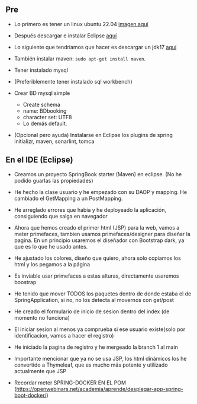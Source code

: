 ## Pre

- Lo primero es tener un linux ubuntu 22.04 [imagen aquí](https://ubuntu.com/download/desktop)

- Después descargar e instalar Eclipse [aquí](https://www.eclipse.org/downloads/)

- Lo siguiente que tendriamos que hacer es descargar un jdk17 [aquí](https://download.oracle.com/java/17/latest/jdk-17_linux-aarch64_bin.tar.gz)

- También instalar maven: `sudo apt-get install maven`.

- Tener instalado mysql

- (Preferiblemente tener instalado sql workbench) 

- Crear BD mysql simple
  - Create schema
  - name: BDbooking
  - character set: UTF8
  - Lo demás default.
  
- (Opcional pero ayuda) Instalarse en Eclipse los plugins de spring initializr, maven, sonarlint, tomca
## En el IDE (Eclipse)

- Creamos un proyecto SpringBook starter (Maven) en eclipse. (No he podido guarlas las propiedades)

- He hecho la clase usuario y he empezado con su DAOP y mapping. He cambiado el GetMapping a un PostMapping.

- He arreglado errores que habia y he deployeado la aplicación, consiguiendo que salga en navegador

- Ahora que hemos creado el primer html (JSP) para la web, vamos a meter primefaces, tambien usamos primefaces/designer para diseñar la pagina. En un principio usaremos el diseñador con Bootstrap dark, ya que es lo que he usado antes.

- He ajustado los colores, diseño que quiero, ahora solo copiamos los html y los pegamos a la página

- Es inviable usar primefaces a estas alturas, directamente usaremos boostrap

- He tenido que mover TODOS los paquetes dentro de donde estaba el de SpringApplication, si no, no los detecta al movernos con get/post

- He creado el formulario de inicio de sesion dentro del index (de momento no funciona)

- El iniciar sesion al menos ya comprueba si ese usuario existe(solo por identificacion, vamos a hacer el registro)

- He iniciado la pagina de registro y he mergeado la branch 1 al main

- Importante mencionar que ya no se usa JSP, los html dinámicos los he convertido a Thymeleaf, que es mucho más potente y utilizado actualmente que JSP

- Recordar meter SPRING-DOCKER EN EL POM (https://openwebinars.net/academia/aprende/desplegar-app-spring-boot-docker/)
